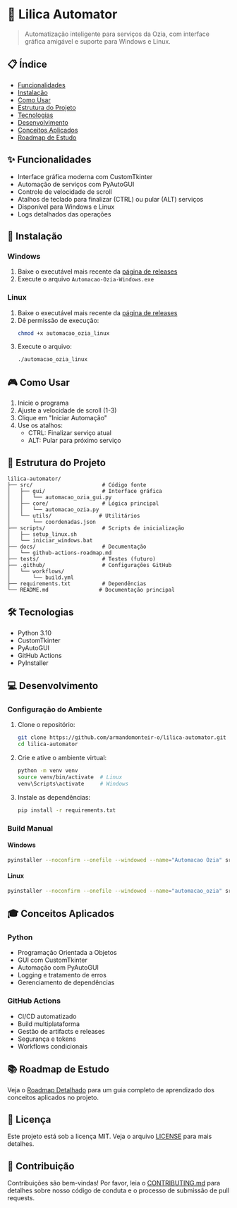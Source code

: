 # 🤖 Lilica Automator

> Automatização inteligente para serviços da Ozia, com interface gráfica amigável e suporte para Windows e Linux.

## 📋 Índice

- [Funcionalidades](#-funcionalidades)
- [Instalação](#-instalação)
- [Como Usar](#-como-usar)
- [Estrutura do Projeto](#-estrutura-do-projeto)
- [Tecnologias](#-tecnologias)
- [Desenvolvimento](#-desenvolvimento)
- [Conceitos Aplicados](#-conceitos-aplicados)
- [Roadmap de Estudo](#-roadmap-de-estudo)

## ✨ Funcionalidades

- Interface gráfica moderna com CustomTkinter
- Automação de serviços com PyAutoGUI
- Controle de velocidade de scroll
- Atalhos de teclado para finalizar (CTRL) ou pular (ALT) serviços
- Disponível para Windows e Linux
- Logs detalhados das operações

## 🚀 Instalação

### Windows

1. Baixe o executável mais recente da [página de releases](https://github.com/armandomonteir-o/lilica-automator/releases)
2. Execute o arquivo `Automacao-Ozia-Windows.exe`

### Linux

1. Baixe o executável mais recente da [página de releases](https://github.com/armandomonteir-o/lilica-automator/releases)
2. Dê permissão de execução:
   ```bash
   chmod +x automacao_ozia_linux
   ```
3. Execute o arquivo:
   ```bash
   ./automacao_ozia_linux
   ```

## 🎮 Como Usar

1. Inicie o programa
2. Ajuste a velocidade de scroll (1-3)
3. Clique em "Iniciar Automação"
4. Use os atalhos:
   - CTRL: Finalizar serviço atual
   - ALT: Pular para próximo serviço

## 📁 Estrutura do Projeto

```
lilica-automator/
├── src/                      # Código fonte
│   ├── gui/                  # Interface gráfica
│   │   └── automacao_ozia_gui.py
│   ├── core/                 # Lógica principal
│   │   └── automacao_ozia.py
│   └── utils/               # Utilitários
│       └── coordenadas.json
├── scripts/                  # Scripts de inicialização
│   ├── setup_linux.sh
│   └── iniciar_windows.bat
├── docs/                     # Documentação
│   └── github-actions-roadmap.md
├── tests/                    # Testes (futuro)
├── .github/                  # Configurações GitHub
│   └── workflows/
│       └── build.yml
├── requirements.txt          # Dependências
└── README.md                # Documentação principal
```

## 🛠 Tecnologias

- Python 3.10
- CustomTkinter
- PyAutoGUI
- GitHub Actions
- PyInstaller

## 💻 Desenvolvimento

### Configuração do Ambiente

1. Clone o repositório:

   ```bash
   git clone https://github.com/armandomonteir-o/lilica-automator.git
   cd lilica-automator
   ```

2. Crie e ative o ambiente virtual:

   ```bash
   python -m venv venv
   source venv/bin/activate  # Linux
   venv\Scripts\activate     # Windows
   ```

3. Instale as dependências:
   ```bash
   pip install -r requirements.txt
   ```

### Build Manual

#### Windows

```bash
pyinstaller --noconfirm --onefile --windowed --name="Automacao Ozia" src/gui/automacao_ozia_gui.py --collect-all customtkinter
```

#### Linux

```bash
pyinstaller --noconfirm --onefile --windowed --name="automacao_ozia" src/gui/automacao_ozia_gui.py --collect-all customtkinter
```

## 🎓 Conceitos Aplicados

### Python

- Programação Orientada a Objetos
- GUI com CustomTkinter
- Automação com PyAutoGUI
- Logging e tratamento de erros
- Gerenciamento de dependências

### GitHub Actions

- CI/CD automatizado
- Build multiplataforma
- Gestão de artifacts e releases
- Segurança e tokens
- Workflows condicionais

## 📚 Roadmap de Estudo

Veja o [Roadmap Detalhado](docs/github-actions-roadmap.md) para um guia completo de aprendizado dos conceitos aplicados no projeto.

## 📄 Licença

Este projeto está sob a licença MIT. Veja o arquivo [LICENSE](LICENSE) para mais detalhes.

## 👥 Contribuição

Contribuições são bem-vindas! Por favor, leia o [CONTRIBUTING.md](CONTRIBUTING.md) para detalhes sobre nosso código de conduta e o processo de submissão de pull requests.
